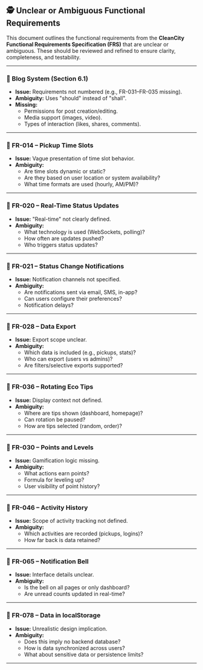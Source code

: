 ## 🕵️ Unclear or Ambiguous Functional Requirements

This document outlines the functional requirements from the **CleanCity Functional Requirements Specification (FRS)** that are unclear or ambiguous. These should be reviewed and refined to ensure clarity, completeness, and testability.

---

### 📌 Blog System (Section 6.1)
- **Issue:** Requirements not numbered (e.g., FR-031–FR-035 missing).
- **Ambiguity:** Uses "should" instead of "shall".
- **Missing:**
  - Permissions for post creation/editing.
  - Media support (images, video).
  - Types of interaction (likes, shares, comments).

---

### 📌 FR-014 – Pickup Time Slots
- **Issue:** Vague presentation of time slot behavior.
- **Ambiguity:**
  - Are time slots dynamic or static?
  - Are they based on user location or system availability?
  - What time formats are used (hourly, AM/PM)?

---

### 📌 FR-020 – Real-Time Status Updates
- **Issue:** "Real-time" not clearly defined.
- **Ambiguity:**
  - What technology is used (WebSockets, polling)?
  - How often are updates pushed?
  - Who triggers status updates?

---

### 📌 FR-021 – Status Change Notifications
- **Issue:** Notification channels not specified.
- **Ambiguity:**
  - Are notifications sent via email, SMS, in-app?
  - Can users configure their preferences?
  - Notification delays?

---

### 📌 FR-028 – Data Export
- **Issue:** Export scope unclear.
- **Ambiguity:**
  - Which data is included (e.g., pickups, stats)?
  - Who can export (users vs admins)?
  - Are filters/selective exports supported?

---

### 📌 FR-036 – Rotating Eco Tips
- **Issue:** Display context not defined.
- **Ambiguity:**
  - Where are tips shown (dashboard, homepage)?
  - Can rotation be paused?
  - How are tips selected (random, order)?

---

### 📌 FR-030 – Points and Levels
- **Issue:** Gamification logic missing.
- **Ambiguity:**
  - What actions earn points?
  - Formula for leveling up?
  - User visibility of point history?

---

### 📌 FR-046 – Activity History
- **Issue:** Scope of activity tracking not defined.
- **Ambiguity:**
  - Which activities are recorded (pickups, logins)?
  - How far back is data retained?

---

### 📌 FR-065 – Notification Bell
- **Issue:** Interface details unclear.
- **Ambiguity:**
  - Is the bell on all pages or only dashboard?
  - Are unread counts updated in real-time?

---

### 📌 FR-078 – Data in localStorage
- **Issue:** Unrealistic design implication.
- **Ambiguity:**
  - Does this imply no backend database?
  - How is data synchronized across users?
  - What about sensitive data or persistence limits?

---


